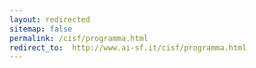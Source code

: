 ```yaml
---
layout: redirected
sitemap: false
permalink: /cisf/programma.html
redirect_to:  http://www.ai-sf.it/cisf/programma.html
---
```

